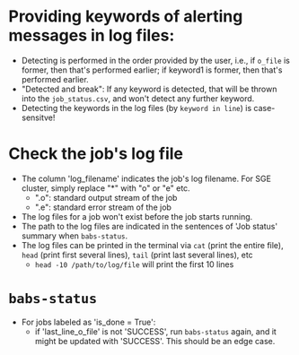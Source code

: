 # Providing keywords of alerting messages in log files:
- Detecting is performed in the order provided by the user, i.e., if `o_file` is former, then that's performed earlier; if keyword1 is former, then that's performed earlier.
- "Detected and break": If any keyword is detected, that will be thrown into the `job_status.csv`, and won't detect any further keyword.
- Detecting the keywords in the log files (by `keyword in line`) is case-sensitve! 

# Check the job's log file
- The column 'log_filename' indicates the job's log filename. For SGE cluster, simply replace "*" with "o" or "e" etc.
    - "<jobname>.o<jobid>": standard output stream of the job
    - "<jobname>.e<jobid>": standard error stream of the job
- The log files for a job won't exist before the job starts running.
- The path to the log files are indicated in the sentences of 'Job status' summary when `babs-status`.
- The log files can be printed in the terminal via `cat` (print the entire file), `head` (print first several lines), `tail` (print last several lines), etc
    - `head -10 /path/to/log/file` will print the first 10 lines

# `babs-status`
- For jobs labeled as 'is_done = True': 
    - if 'last_line_o_file' is not 'SUCCESS', run `babs-status` again, and it might be updated with 'SUCCESS'. This should be an edge case.